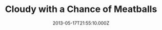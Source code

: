 ---
title: "Cloudy with a Chance of Meatballs"
year: 2009
date: 2013-05-17T21:55:10.000Z
permalink: /almanac/movies/2013-05-17-cloudy-with-a-chance-of-meatballs/index.html
link: https://letterboxd.com/rknightuk/film/cloudy-with-a-chance-of-meatballs/
rating: 3
tmdbid: 22794
---